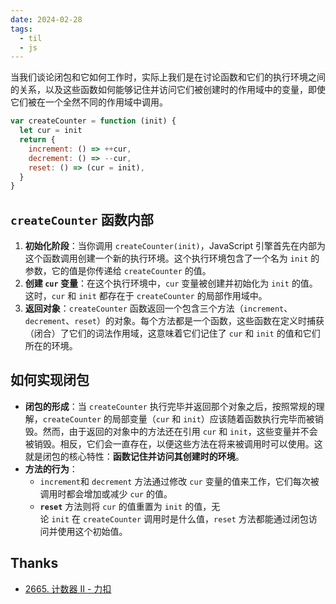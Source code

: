 ```yaml
---
date: 2024-02-28
tags:
  - til
  - js
---
```


当我们谈论闭包和它如何工作时，实际上我们是在讨论函数和它们的执行环境之间的关系，以及这些函数如何能够记住并访问它们被创建时的作用域中的变量，即使它们被在一个全然不同的作用域中调用。

```js
var createCounter = function (init) {
  let cur = init
  return {
    increment: () => ++cur,
    decrement: () => --cur,
    reset: () => (cur = init),
  }
}
```

## `createCounter` 函数内部

1. **初始化阶段**：当你调用 `createCounter(init)`，JavaScript 引擎首先在内部为这个函数调用创建一个新的执行环境。这个执行环境包含了一个名为 `init` 的参数，它的值是你传递给 `createCounter` 的值。
2. **创建 `cur` 变量**：在这个执行环境中，`cur` 变量被创建并初始化为 `init` 的值。这时，`cur` 和 `init` 都存在于 `createCounter` 的局部作用域中。
3. **返回对象**：`createCounter` 函数返回一个包含三个方法（`increment`、`decrement`、`reset`）的对象。每个方法都是一个函数，这些函数在定义时捕获（闭合）了它们的词法作用域，这意味着它们记住了 `cur` 和 `init` 的值和它们所在的环境。

## 如何实现闭包

- **闭包的形成**：当 `createCounter` 执行完毕并返回那个对象之后，按照常规的理解，`createCounter` 的局部变量（`cur` 和 `init`）应该随着函数执行完毕而被销毁。然而，由于返回的对象中的方法还在引用 `cur` 和 `init`，这些变量并不会被销毁。相反，它们会一直存在，以便这些方法在将来被调用时可以使用。这就是闭包的核心特性：**函数记住并访问其创建时的环境**。
- **方法的行为**：
  - `increment`和 `decrement` 方法通过修改 `cur` 变量的值来工作，它们每次被调用时都会增加或减少 `cur` 的值。
  - **`reset`** 方法则将 `cur` 的值重置为 `init` 的值，无论 `init` 在 `createCounter` 调用时是什么值，`reset` 方法都能通过闭包访问并使用这个初始值。

## Thanks

- [2665. 计数器 II - 力扣](https://leetcode.cn/problems/counter-ii/solutions/)
